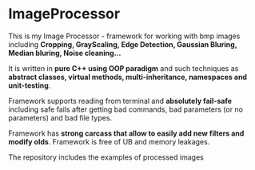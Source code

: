 # ImageProcessor

This is my Image Processor - framework for working with bmp images including **Cropping, GrayScaling, Edge Detection, Gaussian Bluring, Median bluring, Noise cleaning...**

It is written in **pure C++ using OOP paradigm** and such techniques as **abstract classes, virtual methods, multi-inheritance, namespaces and unit-testing**.

Framework supports reading from terminal and **absolutely fail-safe** including safe fails after getting bad commands, bad parameters (or no parameters) and bad file types.

Framework has **strong carcass that allow to easily add new filters and modify olds**. Framework is free of UB and memory leakages.  

The repository includes the examples of processed images
